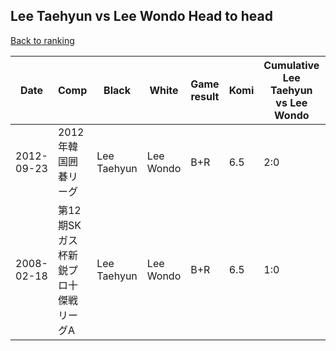 ## Lee Taehyun vs Lee Wondo Head to head

[Back to ranking](../../index.md)




| **Date** | **Comp** | **Black** | **White** | **Game result** | **Komi** | **Cumulative Lee Taehyun vs Lee Wondo** | **Lee Taehyun streak** | **Lee Wondo streak** | 
| --- | --- | --- | --- | --- | --- | --- | --- | --- |
| 2012-09-23 | 2012年韓国囲碁リーグ | Lee Taehyun | Lee Wondo | B+R | 6.5 | 2:0 | 2 | 0 | 
| 2008-02-18 | 第12期SKガス杯新鋭プロ十傑戦リーグA | Lee Taehyun | Lee Wondo | B+R | 6.5 | 1:0 | 1 | 0 |




